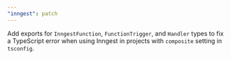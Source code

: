 ```yaml
---
"inngest": patch
---
```


Add exports for `InngestFunction`, `FunctionTrigger`, and `Handler` types to fix a TypeScript error when using Inngest in projects with `composite` setting in `tsconfig`.
